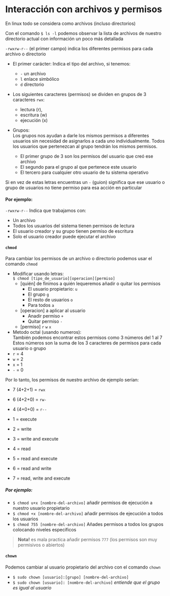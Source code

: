 # Interacción con archivos y permisos
En linux todo se considera como archivos (incluso directorios)

Con el comando `$ ls -l` podemos observar la lista de archivos de nuestro directorio actual
con información un poco más detallada

`-rwxrw-r--` (el primer campo) indica los diferentes permisos para cada archivo o directorio

- El primer carácter:
Indica el tipo del archivo, si tenemos:
  - `-` un archivo
  - `l` enlace simbólico
  - `d` directorio

- Los siguientes caracteres (permisos) se dividen en grupos de 3 caracteres `rwx`:
  - lectura (r),
  - escritura (w)
  - ejecución (x)

- Grupos:  
Los grupos nos ayudan a darle los mismos permisos a diferentes usuarios
sin necesidad de asignarlos a cada uno individualmente.
Todos los usuarios que pertenezcan al grupo tendrán los mismos permisos.
  - El primer grupo de 3 son los permisos del usuario que creó ese archivo
  - El segundo para el grupo al que pertenece este usuario
  - El tercero para cualquier otro usuario de tu sistema operativo

Si en vez de estas letras encuentras un `-` (guion) significa que ese usuario o grupo de usuarios
no tiene permiso para esa acción en particular

#### Por ejemplo:
`-rwxrw-r--` Indica que trabajamos con:
  - Un archivo
  - Todos los usuarios del sistema tienen permisos de lectura
  - El usuario creador y su grupo tienen permiso de escritura
  - Solo el usuario creador puede ejecutar el archivo

#### `chmod`
Para cambiar los permisos de un archivo o directorio podemos usar el comando `chmod`

- Modificar usando letras:  
`$ chmod [tipo_de_usuario][operacion][permiso]`  
  - [quién] de finimos a quién lequeremos añadir o quitar los permisos  
    - El usuario propietario: `u`
    - El grupo `g`
    - El resto de usuarios `o`
    - Para todos `a`
  - [operacion] a aplicar al usuario
    - Anadir permiso `+`
    - Quitar permiso `-`
  - [permiso] `r` `w` `x`
- Metodo octal (usando numeros):    
También podemos encontrar estos permisos como 3 números del 1 al 7  
Estos números son la suma de los 3 caracteres de permisos para cada usuario o grupo
- `r` = 4
- `w` = 2
- `x` = 1
- `-` = 0

Por lo tanto, los permisos de nuestro archivo de ejemplo serían:
- 7 (4+2+1) = `rwx`
- 6 (4+2+0) = `rw-`
- 4 (4+0+0) = `r--`


- 1 = execute
- 2 = write
- 3 = write and execute
- 4 = read
- 5 = read and execute
- 6 = read and write
- 7 = read, write and execute

##### Por ejemplo:
- `$ chmod u+x [nombre-del-archivo]` añadir permisos de ejecución a nuestro usuario propietario
- `$ chmod +x [nombre-del-archivo]` añadir permisos de ejecución a todos los usuarios 
- `$ chmod 755 [nombre-del-archivo]` Añades permisos a todos los grupos colocando niveles especificos

> **Nota!** es mala practica añadir permisos `777` (los permisos son muy permisivos o abiertos)

#### `chown`
Podemos cambiar al usuario propietario del archivo con el comando `chown`
- `$ sudo chown [usuario]:[grupo] [nombre-del-archivo]`
- `$ sudo chown [usuario]: [nombre-del-archivo]` _entiende que el grupo es igual al usuario_
